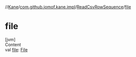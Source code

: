 //[Kane](../../index.md)/[com.github.jomof.kane.impl](../index.md)/[ReadCsvRowSequence](index.md)/[file](file.md)



# file  
[jvm]  
Content  
val [file](file.md): [File](https://docs.oracle.com/javase/8/docs/api/java/io/File.html)  



